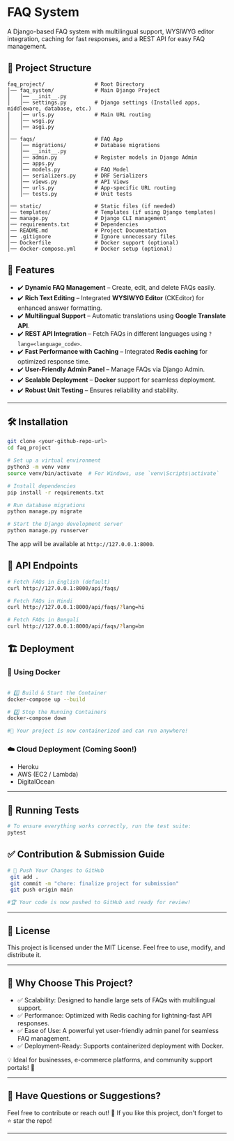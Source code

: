 # FAQ System

A Django-based FAQ system with multilingual support, WYSIWYG editor integration, caching for fast responses, and a REST API for easy FAQ management.

## 📂 Project Structure

```
faq_project/                # Root Directory
│── faq_system/             # Main Django Project
│   │── __init__.py
│   │── settings.py         # Django settings (Installed apps, middleware, database, etc.)
│   │── urls.py             # Main URL routing
│   │── wsgi.py
│   │── asgi.py
│
│── faqs/                   # FAQ App
│   │── migrations/         # Database migrations
│   │── __init__.py
│   │── admin.py            # Register models in Django Admin
│   │── apps.py
│   │── models.py           # FAQ Model
│   │── serializers.py      # DRF Serializers
│   │── views.py            # API Views
│   │── urls.py             # App-specific URL routing
│   │── tests.py            # Unit tests
│
│── static/                 # Static files (if needed)
│── templates/              # Templates (if using Django templates)
│── manage.py               # Django CLI management
│── requirements.txt        # Dependencies
│── README.md               # Project Documentation
│── .gitignore              # Ignore unnecessary files
│── Dockerfile              # Docker support (optional)
│── docker-compose.yml      # Docker setup (optional)
```

## 🚀 Features

- ✔️ **Dynamic FAQ Management** – Create, edit, and delete FAQs easily.
- ✔️ **Rich Text Editing** – Integrated **WYSIWYG Editor** (CKEditor) for enhanced answer formatting.
- ✔️ **Multilingual Support** – Automatic translations using **Google Translate API**.
- ✔️ **REST API Integration** – Fetch FAQs in different languages using `?lang=<language_code>`.
- ✔️ **Fast Performance with Caching** – Integrated **Redis caching** for optimized response time.
- ✔️ **User-Friendly Admin Panel** – Manage FAQs via Django Admin.
- ✔️ **Scalable Deployment** – **Docker** support for seamless deployment.
- ✔️ **Robust Unit Testing** – Ensures reliability and stability.

--- 

## 🛠 Installation

```bash
git clone <your-github-repo-url>
cd faq_project

# Set up a virtual environment
python3 -m venv venv
source venv/bin/activate  # For Windows, use `venv\Scripts\activate`

# Install dependencies
pip install -r requirements.txt

# Run database migrations
python manage.py migrate

# Start the Django development server
python manage.py runserver
```

The app will be available at `http://127.0.0.1:8000`.

## 📡 API Endpoints

```bash
# Fetch FAQs in English (default)
curl http://127.0.0.1:8000/api/faqs/

# Fetch FAQs in Hindi
curl http://127.0.0.1:8000/api/faqs/?lang=hi

# Fetch FAQs in Bengali
curl http://127.0.0.1:8000/api/faqs/?lang=bn
```

## 🏗 Deployment

### **🐳 Using Docker**

```bash

# 1️⃣ Build & Start the Container
docker-compose up --build

# 2️⃣ Stop the Running Containers
docker-compose down

#🚀 Your project is now containerized and can run anywhere!

```

###  ☁️ Cloud Deployment (Coming Soon!)

- Heroku
- AWS (EC2 / Lambda)
- DigitalOcean

--- 

## 🧪 Running Tests

```bash
# To ensure everything works correctly, run the test suite:
pytest

```
## ✅ Contribution & Submission Guide
```bash
# 🔹 Push Your Changes to GitHub
 git add .
 git commit -m "chore: finalize project for submission"
 git push origin main

#🏆 Your code is now pushed to GitHub and ready for review!
```
----
## 📜 License

This project is licensed under the MIT License. Feel free to use, modify, and distribute it.

---

## 🎯 Why Choose This Project?

- ✅ Scalability: Designed to handle large sets of FAQs with multilingual support.
- ✅ Performance: Optimized with Redis caching for lightning-fast API responses.
- ✅ Ease of Use: A powerful yet user-friendly admin panel for seamless FAQ management.
- ✅ Deployment-Ready: Supports containerized deployment with Docker.

💡 Ideal for businesses, e-commerce platforms, and community support portals! 🚀

---

## 💬 Have Questions or Suggestions?

Feel free to contribute or reach out!
🌟 If you like this project, don't forget to ⭐ star the repo!

---
